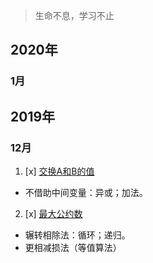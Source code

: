 > 生命不息，学习不止

## 2020年

### 1月 

## 2019年

### 12月

1. [x] [交换A和B的值](https://github.com/ConstantCody/algorithm_study/blob/master/algorithms/2019.12/SwapNumber.h)
* 不借助中间变量：异或；加法。
2. [x] [最大公约数](https://github.com/ConstantCody/algorithm_study/blob/master/algorithms/2019.12/GreaterCommonDivisor.h)
* 辗转相除法：循环；递归。
* 更相减损法（等值算法）
